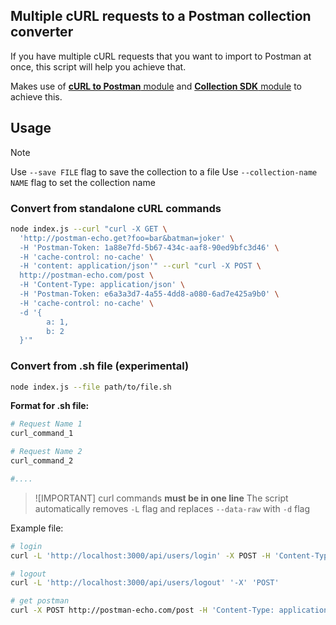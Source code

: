 ## Multiple cURL requests to a Postman collection converter

If you have multiple cURL requests that you want to import to Postman at once, this script will help you achieve that.

Makes use of [**cURL to Postman** module](https://github.com/postmanlabs/curl-to-postman) and [**Collection SDK** module](https://github.com/postmanlabs/postman-collection/) to achieve this.

## Usage
> [!NOTE]
> Use `--save FILE` flag to save the collection to a file
> Use `--collection-name NAME` flag to set the collection name

### Convert from standalone cURL commands
``` bash
node index.js --curl "curl -X GET \
  'http://postman-echo.get?foo=bar&batman=joker' \
  -H 'Postman-Token: 1a88e7fd-5b67-434c-aaf8-90ed9bfc3d46' \
  -H 'cache-control: no-cache' \
  -H 'content: application/json'" --curl "curl -X POST \
  http://postman-echo.com/post \
  -H 'Content-Type: application/json' \
  -H 'Postman-Token: e6a3a3d7-4a55-4dd8-a080-6ad7e425a9b0' \
  -H 'cache-control: no-cache' \
  -d '{
        a: 1,
        b: 2
  }'"
```

### Convert from .sh file (experimental)
```bash
node index.js --file path/to/file.sh
```
**Format for .sh file:**
```bash
# Request Name 1
curl_command_1

# Request Name 2
curl_command_2

#....
```

> ![IMPORTANT]
> curl commands **must be in one line**
> The script automatically removes `-L` flag and replaces `--data-raw` with `-d` flag

Example file:
```bash
# login
curl -L 'http://localhost:3000/api/users/login' -X POST -H 'Content-Type: application/json' --data-raw '{   "email": "test@test.com",   "password": "testtest" }'

# logout
curl -L 'http://localhost:3000/api/users/logout' '-X' 'POST'

# get postman
curl -X POST http://postman-echo.com/post -H 'Content-Type: application/json' -H 'Postman-Token: e6a3a3d7-4a55-4dd8-a080-6ad7e425a9b0' -H 'cache-control: no-cache' -d '{ a: 1, b: 2 }'

